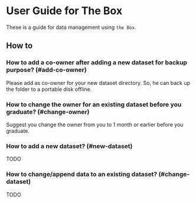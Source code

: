 # User Guide for The Box 

These is a guide for data management using `the Box`.  

## How to

### How to add a co-owner after adding a new dataset for backup purpose? (#add-co-owner)

Please add <yzc0149> as co-owner for your new dataset directory. So, he can back up the folder to a portable disk offline.


### How to change the owner for an existing dataset before you graduate? (#change-owner)

Suggest you change the owner from you to <yzc0149> 1 month or earlier before you graduate.  

 
### How to add a new dataset? (#new-dataset)

TODO
    
### How to change/append data to an existing dataset? (#change-dataset)

TODO

